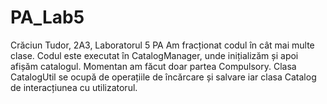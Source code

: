 # PA_Lab5
Crăciun Tudor, 2A3, Laboratorul 5 PA
Am fracționat codul în cât mai multe clase. Codul este executat în CatalogManager, unde inițializăm și apoi afișăm catalogul. Momentan am făcut doar partea Compulsory.
Clasa CatalogUtil se ocupă de operațiile de încărcare și salvare iar clasa Catalog de interacțiunea cu utilizatorul. 
